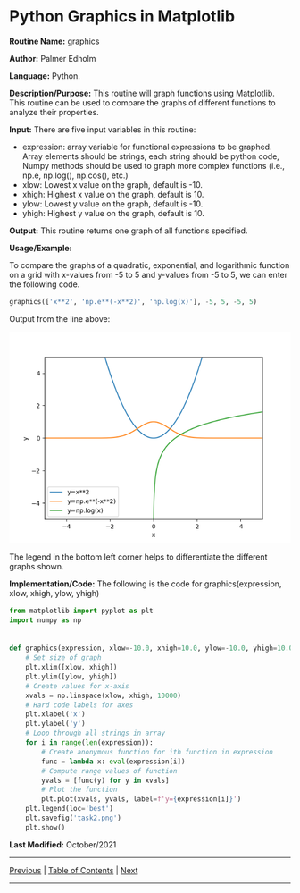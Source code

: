 # Python Graphics in Matplotlib

**Routine Name:** graphics

**Author:** Palmer Edholm

**Language:** Python.

**Description/Purpose:** This routine will graph functions using Matplotlib. This routine can be used to compare the graphs of different functions to analyze their properties.

**Input:** There are five input variables in this routine:

* expression: array variable for functional expressions to be graphed. Array elements should be strings, each string should be python code, Numpy methods should be used to graph more complex functions (i.e., np.e, np.log(), np.cos(), etc.)
* xlow: Lowest x value on the graph, default is -10.
* xhigh: Highest x value on the graph, default is 10.
* ylow: Lowest y value on the graph, default is -10.
* yhigh: Highest y value on the graph, default is 10.

**Output:** This routine returns one graph of all functions specified.

**Usage/Example:**

To compare the graphs of a quadratic, exponential, and logarithmic function on a grid with x-values from -5 to 5 and y-values from -5 to 5, we can enter the following code.
```python
graphics(['x**2', 'np.e**(-x**2)', 'np.log(x)'], -5, 5, -5, 5)
```
Output from the line above:

![alt text](sheet4_2.png)

The legend in the bottom left corner helps to differentiate the different graphs shown.

**Implementation/Code:** The following is the code for graphics(expression, xlow, xhigh, ylow, yhigh)
```python
from matplotlib import pyplot as plt
import numpy as np


def graphics(expression, xlow=-10.0, xhigh=10.0, ylow=-10.0, yhigh=10.0):
    # Set size of graph
    plt.xlim([xlow, xhigh])
    plt.ylim([ylow, yhigh])
    # Create values for x-axis
    xvals = np.linspace(xlow, xhigh, 10000)
    # Hard code labels for axes
    plt.xlabel('x')
    plt.ylabel('y')
    # Loop through all strings in array
    for i in range(len(expression)):
        # Create anonymous function for ith function in expression
        func = lambda x: eval(expression[i])
        # Compute range values of function
        yvals = [func(y) for y in xvals]
        # Plot the function
        plt.plot(xvals, yvals, label=f'y={expression[i]}')
    plt.legend(loc='best')
    plt.savefig('task2.png')
    plt.show()
```
**Last Modified:** October/2021

<hr>

[Previous](relerror.md)
| [Table of Contents](toc/manual_toc.md)
| [Next](fxd_pt_iter.md)

<hr>
